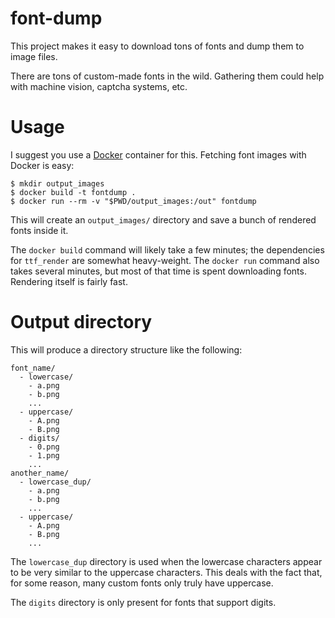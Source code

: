 # font-dump

This project makes it easy to download tons of fonts and dump them to image files.

There are tons of custom-made fonts in the wild. Gathering them could help with machine vision, captcha systems, etc.

# Usage

I suggest you use a [Docker](https://www.docker.com) container for this. Fetching font images with Docker is easy:

```
$ mkdir output_images
$ docker build -t fontdump .
$ docker run --rm -v "$PWD/output_images:/out" fontdump
```

This will create an `output_images/` directory and save a bunch of rendered fonts inside it.

The `docker build` command will likely take a few minutes; the dependencies for `ttf_render` are somewhat heavy-weight. The `docker run` command also takes several minutes, but most of that time is spent downloading fonts. Rendering itself is fairly fast.

# Output directory

This will produce a directory structure like the following:

```
font_name/
  - lowercase/
    - a.png
    - b.png
    ...
  - uppercase/
    - A.png
    - B.png
  - digits/
    - 0.png
    - 1.png
    ...
another_name/
  - lowercase_dup/
    - a.png
    - b.png
    ...
  - uppercase/
    - A.png
    - B.png
    ...
```

The `lowercase_dup` directory is used when the lowercase characters appear to be very similar to the uppercase characters. This deals with the fact that, for some reason, many custom fonts only truly have uppercase.

The `digits` directory is only present for fonts that support digits.
